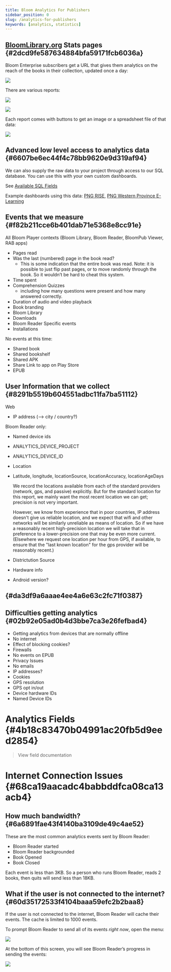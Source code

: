 ```yaml
---
title: Bloom Analytics For Publishers
sidebar_position: 0
slug: /analytics-for-publishers
keywords: [analytics, statistics]
---
```




## [BloomLibrary.org](http://BloomLibrary.org) Stats pages {#2dcd9fe587634884bfa59171fcb6036a}


Bloom Enterprise subscribers get a URL that gives them analytics on the reach of the books in their collection, updated once a day:


![](./1927773425.png)


There are various reports:



![](./1754124601.png)


![](./1222756585.png)


Each report comes with buttons to get an image or a spreadsheet file of that data:


![](./1240082884.png)


## Advanced low level access to analytics data {#6607be6ec44f4c78bb9620e9d319af94}


We can also supply the raw data to your project through access to our SQL database. You can use this with your own custom dashboards.


See [Available SQL Fields](https://docs.google.com/spreadsheets/d/1jvO_YHpcoYQyOw8sJoo-M07V6Km9YRsPI1rgAuSJVpc/preview)


Example dashboards using this data: [PNG RISE](https://www.inclusiveducation.com/rise), [PNG Western Province E-Learning](https://www.inclusiveducation.com/wp-elearning)


## Events that we measure {#f82b211cce6b401dab71e5368e8cc91e}


All Bloom Player contexts (Bloom Library, Bloom Reader, BloomPub Viewer, RAB apps)

- Pages read
- Was the last (numbered) page in the book read?
	- This is some indication that the entire book was read. Note: it is possible to just flip past pages, or to move randomly through the book. So it wouldn’t be hard to cheat this system.
- Time spent
- Comprehension Quizzes
	- including how many questions were present and how many answered correctly.
- Duration of audio and video playback
- Book branding
- Bloom Library
- Downloads
- Bloom Reader Specific events
- Installations

No events at this time:

- Shared book
- Shared bookshelf
- Shared APK
- Share Link to app on Play Store
- EPUB

## User Information that we collect {#8291b5519b604551adbc11fa7ba51112}


Web

- IP address (--&gt; city / country?)

Bloom Reader only:

- Named device ids
- ANALYTICS_DEVICE_PROJECT
- ANALYTICS_DEVICE_ID
- Location
- Latitude, longitude, locationSource, locationAccuracy, locationAgeDays

	We record the locations available from each of the standard providers (network, gps, and passive) explicitly. But for the standard location for this report, we mainly want the most recent location we can get; precision is not very important.


	However, we know from experience that in poor countries, IP address doesn't give us reliable location, and we expect that wifi and other networks will be similarly unreliable as means of location. So if we have a reasonably recent high-precision location we will take that in preference to a lower-precision one that may be even more current. (Elsewhere we request one location per hour from GPS, if available, to ensure that the "last known location" for the gps provider will be reasonably recent.)

- Districtution Source
- Hardware info
- Android version?

##  {#da3df9a6aaae4ee4a6e63c2fc71f0387}


## Difficulties getting analytics {#02b92e05ad0b4d3bbe7ca3e26fefbad4}

- Getting analytics from devices that are normally offline
- No internet
- Effect of blocking cookies?
- Firewalls
- No events on EPUB
- Privacy Issues
- No emails
- IP addresses?
- Cookies
- GPS resolution
- GPS opt in/out
- Device hardware IDs
- Named Device IDs

# Analytics Fields {#4b18c83470b04991ac20fb5d9eed2854}


> View field documentation


# Internet Connection Issues {#68ca19aacadc4babbddfca08ca13acb4}


## How much bandwidth? {#6a6891fae43f4140ba3109de49c4ae52}


These are the most common analytics events sent by Bloom Reader:

- Bloom Reader started
- Bloom Reader backgrounded
- Book Opened
- Book Closed

Each event is less than 3KB. So a person who runs Bloom Reader, reads 2 books, then quits will send less than 18KB.


## What if the user is not connected to the internet? {#60d35172533f4104baaa59efc2b2baa8}


If the user is not connected to the internet, Bloom Reader will cache their events. The cache is limited to 1000 events.


To prompt Bloom Reader to send all of its events _right now_, open the menu:


![](./672205938.png)


At the bottom of this screen, you will see Bloom Reader’s progress in sending the events:


![](./736622608.png)

